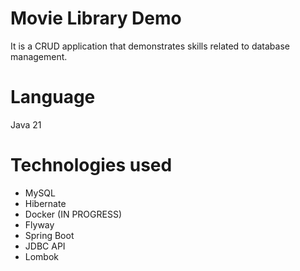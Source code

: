 # Movie Library Demo
It is a CRUD application that demonstrates skills related to database management.
# Language
Java 21
# Technologies used
- MySQL
- Hibernate
- Docker (IN PROGRESS)
- Flyway
- Spring Boot
- JDBC API
- Lombok

